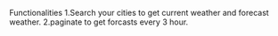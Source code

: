 Functionalities
1.Search your cities to get current weather and forecast weather.
2.paginate to get forcasts every 3 hour.

